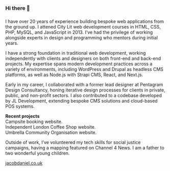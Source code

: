 ### Hi there 👋
###
<!--
**Jacob-Daniel/jacob-daniel** is a ✨ _special_ ✨ repository because its `README.md` (this file) appears on your GitHub profile.

Here are some ideas to get you started:

- 🔭 I’m currently working on ...
- 🌱 I’m currently learning ...
- 👯 I’m looking to collaborate on ...
- 🤔 I’m looking for help with ...
- 💬 Ask me about ...
- 📫 How to reach me: ...
- 😄 Pronouns: ...
- ⚡ Fun fact: ...
-->
<p>I have over 20 years of experience building bespoke web applications from the ground up. I attened City Lit web development courses in HTML, CSS, PHP, MySQL, and JavaScript in 2013. I’ve had the privilege of working alongside experts in design and programming who mentors during initial years.</p>

<p>I have a strong foundation in traditional web development, working independently with clients and designers on both front-end and back-end projects. My expertise spans modern development practices across a variety of environments, including WordPress and Drupal as headless CMS platforms, as well as Node.js with Strapi CMS, React, and Next.js.</p>

<p>Early in my career, I collaborated with a former lead designer at Pentagram Design Consultancy, honing iterative design processes for clients in private, public, and non-profit sectors. I also contributed to a codebase developed by JL Development, extending bespoke CMS solutions and cloud-based POS systems.</p>

<p><b>Recent projects</b> <br/>
Campsite booking website. 
<br/>
Independent London Coffee Shop website. 
<br/>
Umbrella Community Organisation website. 
</p>

<p>Outside of work, I’ve volunteered my tech skills for social justice campaigns, having a mapping featured on Channel 4 News. I am a father to two wonderful young children.</p>


[jacobdaniel.co.uk](https://jacobdaniel.co.uk)
